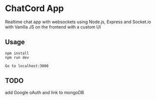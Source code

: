 # ChatCord App

Realtime chat app with websockets using Node.js, Express and Socket.io with Vanilla JS on the frontend with a custom UI

## Usage

```
npm install
npm run dev

Go to localhost:3000
```

## TODO

add Google oAuth and link to mongoDB
